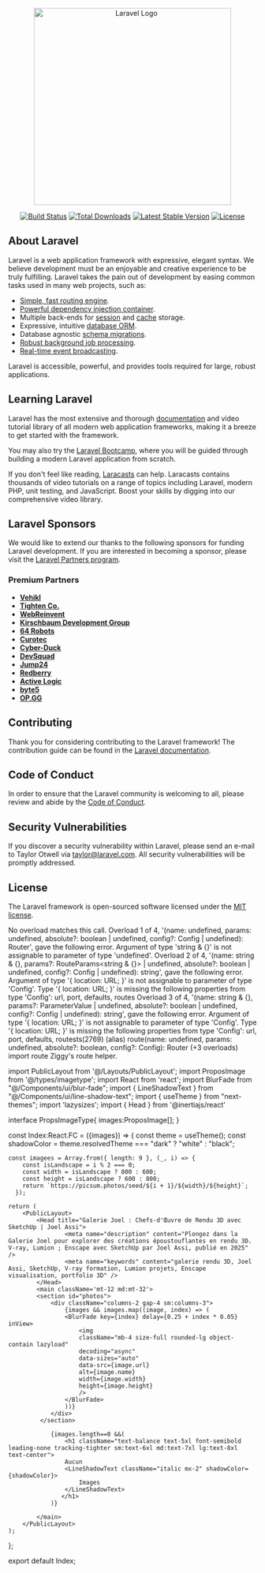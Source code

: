 <p align="center"><a href="https://laravel.com" target="_blank"><img src="https://raw.githubusercontent.com/laravel/art/master/logo-lockup/5%20SVG/2%20CMYK/1%20Full%20Color/laravel-logolockup-cmyk-red.svg" width="400" alt="Laravel Logo"></a></p>

<p align="center">
<a href="https://github.com/laravel/framework/actions"><img src="https://github.com/laravel/framework/workflows/tests/badge.svg" alt="Build Status"></a>
<a href="https://packagist.org/packages/laravel/framework"><img src="https://img.shields.io/packagist/dt/laravel/framework" alt="Total Downloads"></a>
<a href="https://packagist.org/packages/laravel/framework"><img src="https://img.shields.io/packagist/v/laravel/framework" alt="Latest Stable Version"></a>
<a href="https://packagist.org/packages/laravel/framework"><img src="https://img.shields.io/packagist/l/laravel/framework" alt="License"></a>
</p>

## About Laravel

Laravel is a web application framework with expressive, elegant syntax. We believe development must be an enjoyable and creative experience to be truly fulfilling. Laravel takes the pain out of development by easing common tasks used in many web projects, such as:

- [Simple, fast routing engine](https://laravel.com/docs/routing).
- [Powerful dependency injection container](https://laravel.com/docs/container).
- Multiple back-ends for [session](https://laravel.com/docs/session) and [cache](https://laravel.com/docs/cache) storage.
- Expressive, intuitive [database ORM](https://laravel.com/docs/eloquent).
- Database agnostic [schema migrations](https://laravel.com/docs/migrations).
- [Robust background job processing](https://laravel.com/docs/queues).
- [Real-time event broadcasting](https://laravel.com/docs/broadcasting).

Laravel is accessible, powerful, and provides tools required for large, robust applications.

## Learning Laravel

Laravel has the most extensive and thorough [documentation](https://laravel.com/docs) and video tutorial library of all modern web application frameworks, making it a breeze to get started with the framework.

You may also try the [Laravel Bootcamp](https://bootcamp.laravel.com), where you will be guided through building a modern Laravel application from scratch.

If you don't feel like reading, [Laracasts](https://laracasts.com) can help. Laracasts contains thousands of video tutorials on a range of topics including Laravel, modern PHP, unit testing, and JavaScript. Boost your skills by digging into our comprehensive video library.

## Laravel Sponsors

We would like to extend our thanks to the following sponsors for funding Laravel development. If you are interested in becoming a sponsor, please visit the [Laravel Partners program](https://partners.laravel.com).

### Premium Partners

- **[Vehikl](https://vehikl.com/)**
- **[Tighten Co.](https://tighten.co)**
- **[WebReinvent](https://webreinvent.com/)**
- **[Kirschbaum Development Group](https://kirschbaumdevelopment.com)**
- **[64 Robots](https://64robots.com)**
- **[Curotec](https://www.curotec.com/services/technologies/laravel/)**
- **[Cyber-Duck](https://cyber-duck.co.uk)**
- **[DevSquad](https://devsquad.com/hire-laravel-developers)**
- **[Jump24](https://jump24.co.uk)**
- **[Redberry](https://redberry.international/laravel/)**
- **[Active Logic](https://activelogic.com)**
- **[byte5](https://byte5.de)**
- **[OP.GG](https://op.gg)**

## Contributing

Thank you for considering contributing to the Laravel framework! The contribution guide can be found in the [Laravel documentation](https://laravel.com/docs/contributions).

## Code of Conduct

In order to ensure that the Laravel community is welcoming to all, please review and abide by the [Code of Conduct](https://laravel.com/docs/contributions#code-of-conduct).

## Security Vulnerabilities

If you discover a security vulnerability within Laravel, please send an e-mail to Taylor Otwell via [taylor@laravel.com](mailto:taylor@laravel.com). All security vulnerabilities will be promptly addressed.

## License

The Laravel framework is open-sourced software licensed under the [MIT license](https://opensource.org/licenses/MIT).


No overload matches this call.
  Overload 1 of 4, '(name: undefined, params: undefined, absolute?: boolean | undefined, config?: Config | undefined): Router', gave the following error.
    Argument of type 'string & {}' is not assignable to parameter of type 'undefined'.
  Overload 2 of 4, '(name: string & {}, params?: RouteParams<string & {}> | undefined, absolute?: boolean | undefined, config?: Config | undefined): string', gave the following error.
    Argument of type '{ location: URL; }' is not assignable to parameter of type 'Config'.
      Type '{ location: URL; }' is missing the following properties from type 'Config': url, port, defaults, routes
  Overload 3 of 4, '(name: string & {}, params?: ParameterValue | undefined, absolute?: boolean | undefined, config?: Config | undefined): string', gave the following error.
   Argument of type '{ location: URL; }' is not assignable to parameter of type 'Config'.
      Type '{ location: URL; }' is missing the following properties from type 'Config': url, port, defaults, routests(2769)
(alias) route(name: undefined, params: undefined, absolute?: boolean, config?: Config): Router (+3 overloads)
import route
Ziggy's route helper.







import PublicLayout from '@/Layouts/PublicLayout';
import ProposImage from '@/types/imagetype';
import React from 'react';
import BlurFade from "@/Components/ui/blur-fade";
import { LineShadowText } from "@/Components/ui/line-shadow-text";
import { useTheme } from "next-themes";
import 'lazysizes';
import { Head } from '@inertiajs/react'


interface PropsImageType{
  images:ProposImage[];
}

const Index:React.FC<PropsImageType> = ({images}) => {
    const theme = useTheme();
    const shadowColor = theme.resolvedTheme === "dark" ? "white" : "black";

    const imagees = Array.from({ length: 9 }, (_, i) => {
        const isLandscape = i % 2 === 0;
        const width = isLandscape ? 800 : 600;
        const height = isLandscape ? 600 : 800;
        return `https://picsum.photos/seed/${i + 1}/${width}/${height}`;
      }); 
       
    return (
        <PublicLayout>
            <Head title="Galerie Joel : Chefs-d'Œuvre de Rendu 3D avec SketchUp | Joel Assi">
                    <meta name="description" content="Plongez dans la Galerie Joel pour explorer des créations époustouflantes en rendu 3D. V-ray, Lumion ; Enscape avec SketchUp par Joel Assi, publié en 2025" />
                    <meta name="keywords" content="galerie rendu 3D, Joel Assi, SketchUp, V-ray formation, Lumion projets, Enscape visualisation, portfolio 3D" />
            </Head>
            <main className='mt-12 md:mt-32'>
            <section id="photos">
                <div className="columns-2 gap-4 sm:columns-3">
                    {images && images.map((image, index) => (
                    <BlurFade key={index} delay={0.25 + index * 0.05} inView>
                        <img
                        className="mb-4 size-full rounded-lg object-contain lazyload"
                        decoding="async"
                        data-sizes="auto"
                        data-src={image.url}
                        alt={image.name}
                        width={image.width}
                        height={image.height}
                        />
                    </BlurFade>
                    ))}
                </div>
             </section>
           
                {images.length==0 &&(
                    <h1 className="text-balance text-5xl font-semibold leading-none tracking-tighter sm:text-6xl md:text-7xl lg:text-8xl text-center">
                    Aucun
                    <LineShadowText className="italic mx-2" shadowColor={shadowColor}>
                        Images
                    </LineShadowText>
                   </h1>
                )}
            
            </main>
        </PublicLayout>
    );
};

export default Index;
